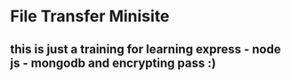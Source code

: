 # File Transfer Minisite 
## this is just a training for learning express - node js - mongodb and encrypting pass :)
